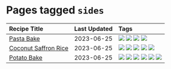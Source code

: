 # Pages tagged `sides`

|Recipe Title|Last Updated|Tags
|:---|:---|:---|
|[Pasta Bake](../recipes/pastabake.md)|2023-06-25|[![](https://img.shields.io/badge/tag-baked-5e3ff5)](../tags/baked.md) [![](https://img.shields.io/badge/tag-beef-1433c8)](../tags/beef.md) [![](https://img.shields.io/badge/tag-pasta-6d71)](../tags/pasta.md) [![](https://img.shields.io/badge/tag-sides-c6d429)](../tags/sides.md)|
|[Coconut Saffron Rice](../recipes/coconutsaffronrice.md)|2023-06-25|[![](https://img.shields.io/badge/tag-Thai-1754e4)](../tags/Thai.md) [![](https://img.shields.io/badge/tag-expensive-208450)](../tags/expensive.md) [![](https://img.shields.io/badge/tag-rice-af803c)](../tags/rice.md) [![](https://img.shields.io/badge/tag-sides-c6d429)](../tags/sides.md) [![](https://img.shields.io/badge/tag-stovetop-e4f90)](../tags/stovetop.md)|
|[Potato Bake](../recipes/potatobake.md)|2023-06-25|[![](https://img.shields.io/badge/tag-baked-5e3ff5)](../tags/baked.md) [![](https://img.shields.io/badge/tag-cheesey-8f457a)](../tags/cheesey.md) [![](https://img.shields.io/badge/tag-dairy-1d5152)](../tags/dairy.md) [![](https://img.shields.io/badge/tag-potato-f6b493)](../tags/potato.md) [![](https://img.shields.io/badge/tag-savoury-b7439e)](../tags/savoury.md) [![](https://img.shields.io/badge/tag-sides-c6d429)](../tags/sides.md)|